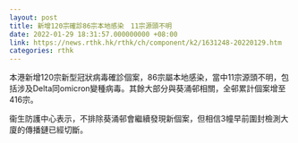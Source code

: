 ```yaml
---
layout: post
title: 新增120宗確診86宗本地感染　11宗源頭不明
date: 2022-01-29 18:31:57.000000000 +08:00
link: https://news.rthk.hk/rthk/ch/component/k2/1631248-20220129.htm
categories: rthk
---
```


本港新增120宗新型冠狀病毒確診個案，86宗屬本地感染，當中11宗源頭不明，包括涉及Delta同omicron變種病毒。其餘大部分與葵涌邨相關，全邨累計個案增至416宗。

衞生防護中心表示，不排除葵涌邨會繼續發現新個案，但相信3幢早前圍封檢測大廈的傳播鏈已經切斷。
